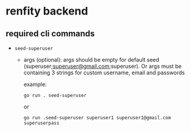 # renfity backend

## required cli commands
- `seed-superuser`
    - args (optional):
        args should be empty for default seed (superuser;superuser@gmail.com;superuser). Or args must be containing 3 strings for custom username, email and passwords

        example:
        ```
        go run . seed-superuser
        ```
        or
        ```
        go run .seed-superuser superuser1 superuser1@gmail.com superuserpass
        ```